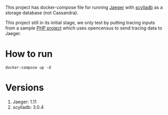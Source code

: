 This project has docker-compose file for running [Jaeger] with [scylladb] as a storage database (not Cassandra).

This project still in its initial stage, we only test by putting tracing inputs from a sample [PHP project] which uses opencensus to send tracing data to Jaeger. 

How to run
==========

```
docker-compose up -d
```

Versions 
========

1. Jaeger: 1.11
2. scylladb: 3.0.4

[Jaeger]: https://www.jaegertracing.io/
[scylladb]: https://www.scylladb.com/
[PHP project]: https://github.com/varunpalekar/laravel-opencensus-example

